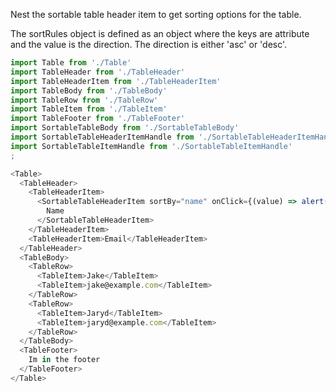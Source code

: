 Nest the sortable table header item to get sorting options for the table.

The sortRules object is defined as an object where the keys are attribute and the value is the direction.
The direction is either 'asc' or 'desc'.

```js
import Table from './Table'
import TableHeader from './TableHeader'
import TableHeaderItem from './TableHeaderItem'
import TableBody from './TableBody'
import TableRow from './TableRow'
import TableItem from './TableItem'
import TableFooter from './TableFooter'
import SortableTableBody from './SortableTableBody'
import SortableTableHeaderItemHandle from './SortableTableHeaderItemHandle'
import SortableTableItemHandle from './SortableTableItemHandle'
;

<Table>
  <TableHeader>
    <TableHeaderItem>
      <SortableTableHeaderItem sortBy="name" onClick={(value) => alert(`sort by ${value}`)} sortRules={{}}>
        Name
      </SortableTableHeaderItem>
    </TableHeaderItem>
    <TableHeaderItem>Email</TableHeaderItem>
  </TableHeader>
  <TableBody>
    <TableRow>
      <TableItem>Jake</TableItem>
      <TableItem>jake@example.com</TableItem>
    </TableRow>
    <TableRow>
      <TableItem>Jaryd</TableItem>
      <TableItem>jaryd@example.com</TableItem>
    </TableRow>
  </TableBody>
  <TableFooter>
    Im in the footer
  </TableFooter>
</Table>
```
